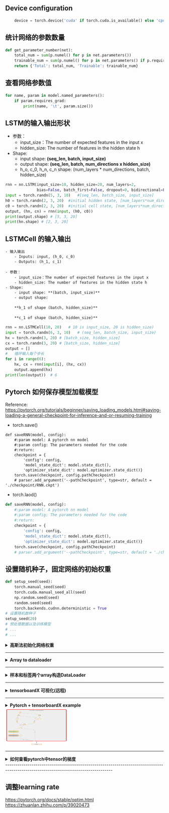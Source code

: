 ## Device configuration
```python
    device = torch.device('cuda' if torch.cuda.is_available() else 'cpu')
```

## 统计网络的参数数量
```python
def get_parameter_number(net):
    total_num = sum(p.numel() for p in net.parameters())
    trainable_num = sum(p.numel() for p in net.parameters() if p.requires_grad)
    return {'Total': total_num, 'Trainable': trainable_num}
```

## 查看网络参数值
```python
for name, param in model.named_parameters():
    if param.requires_grad:
        print(name, '\t', param.size())
```


## LSTM的输入输出形状
- 参数：
    - input_size：The number of expected features in the input x
    - hidden_size: The number of features in the hidden state h
- Shape:
    - input shape: **(seq_len, batch, input_size)**
    - output shape: **(seq_len, batch, num_directions x hidden_size)**
    - h_o, c_0, h_n, c_n shape: (num_layers * num_directions, batch, hidden_size)
```python
rnn = nn.LSTM(input_size=10, hidden_size=20, num_layers=2,
              bias=False, batch_first=False, dropout=0, bidirectional=False)
input = torch.randn(5, 3, 10)   #[seq_len, batch_size, input_size]
h0 = torch.randn(2, 3, 20)  #initial hidden state, [num_layers*num_directions, batch_size, hidden_size]
c0 = torch.randn(2, 3, 20)  #initial cell state, [num_layers*num_directions, batch_size, hidden_size]
output, (hn, cn) = rnn(input, (h0, c0))
print(output.shape) # [5, 3, 20]
print(hn.shape) # [2, 3, 20]
```

## LSTMCell 的输入输出
    - 输入输出
        - Inputs: input, (h_0, c_0)
        - Outputs: (h_1, c_1)

    - 参数：
        - input_size：The number of expected features in the input x
        - hidden_size: The number of features in the hidden state h
    - Shape:
        - input shape: **(batch, input_size)**
        - output shape: 
    
        **h_1 of shape (batch, hidden_size)**
        
        **c_1 of shape (batch, hidden_size)**

```python 
rnn = nn.LSTMCell(10, 20)   # 10 is input_size, 20 is hidden_size)
input = torch.randn(6, 3, 10)   # (seq_len, batch_size, input_size)
hx = torch.randn(3, 20) # [batch_size, hidden_size]
cx = torch.randn(3, 20) # [batch_size, hidden_size]
output = []
#   循环输入每个步长
for i in range(6):
    hx, cx = rnn(input[i], (hx, cx))
    output.append(hx)
print(len(output))  # 6
```
## Pytorch 如何保存模型加载模型

Reference: https://pytorch.org/tutorials/beginner/saving_loading_models.html#saving-loading-a-general-checkpoint-for-inference-and-or-resuming-training
    
   - torch.save()
    
```pyton
def saveRNN(model, config):
    #:param model: A pytorch nn model
    #:param config: The parameters needed for the code
    #:return:
    checkpoint = {
        'config': config,
        'model_state_dict': model.state_dict(),
        'optimizer_state_dict': model.optimizer.state_dict()}
    torch.save(checkpoint, config.pathCheckpoint)
    # parser.add_argument('--pathCheckpoint', type=str, default = './checkpoint/RNN.ckpt')
```
 
   - torch.laod()

```python
def saveRNN(model, config):
    #:param model: A pytorch nn model
    #:param config: The parameters needed for the code
    #:return:
    checkpoint = {
        'config': config,
        'model_state_dict': model.state_dict(),
        'optimizer_state_dict': model.optimizer.state_dict()}
    torch.save(checkpoint, config.pathCheckpoint)
    # parser.add_argument('--pathCheckpoint', type=str, default = './checkpoint/RNN.ckpt')
```

## 设置随机种子，固定网络的初始权重
```python
def setup_seed(seed):
    torch.manual_seed(seed)
    torch.cuda.manual_seed_all(seed)
    np.random.seed(seed)
    random.seed(seed)
    torch.backends.cudnn.deterministic = True
# 设置随机数种子
setup_seed(20)
# 预处理数据以及训练模型
# ...
# ...
```

<details> 
    <summary><strong>   高斯法初始化网络权重   </strong></summary>

```python
      def init_weights(self):#定义在model类中，执行在初始化最后阶段。
        initrange = 0.1
        self.encoder.weight.data.uniform_(-initrange, initrange)
        self.decoder.bias.data.fill_(0)
        self.decoder.weight.data.uniform_(-initrange, initrange)
```
</details>

-----------------------------------------------------------------------------------------------------------------------------------

<details><summary><strong>   Array to dataloader  </strong></summary><blockquote>

```python
    from torch.utils.data import DataLoader
    X = np.linspace(1,1200, 1200).reshape([600,2])
    data_loader = DataLoader(dataset=X, batch_size=30, shuffle=False, drop_last=False)
    for x in data_loader:
        print(x.shape)
    print(len(data_loader))
```

</blockquote></details>

-----------------------------------------------------------------------------------------------------------------------------------

<details><summary><strong>   样本和标签两个array构造DataLoader  </strong></summary><blockquote>
    
 ```python
    from torch.utils.data import DataLoader, Dataset, TensorDataset
    X = np.linspace(1,30, 30).reshape([15, 2])
    y = np.linspace(1,15, 15)
    X = torch.from_numpy(X).float()
    y = torch.from_numpy(y).float()
    data_loader = DataLoader(dataset=TensorDataset(X, y), batch_size=5, shuffle=False, drop_last=False)
    for [x_batch, y_batch] in data_loader:
        print(x_batch)
        print(y_batch)
    print(len(data_loader))
 ```

</blockquote></details>

-----------------------------------------------------------------------------------------------------------------------------------

<details>
<summary><strong>   tensorboardX 可视化(远程) </strong></summary>

- Install packages and activate the pytorch environment

    conda install -c conda-forge tensorboard
    
    conda install -c conda-forge tensorboardx
 
    conda activate pytorch

- Codes

    from tensorboardX import SummaryWriter (or from torch.utils.tensorboard import SummaryWriter 
    
    writer = SummaryWriter('/tmp/runs') # the path should be difined as exact this 
    
    writer.add_image('four_fashion_mnist_images', img_grid)

- remote host (in terminal)

    tensorboard -- logdir=/tmp/runs --port=8887
    
- local host (in window terminal)

    ssh -N -L localhost:8888:localhost:8887 zjc@131.128.54.107
    
    open brower with localhost:8888
 


</details>

-----------------------------------------------------------------------------------------------------------------------------------

<details>
<summary><strong>   Pytorch + tensorboardX example  </strong></summary>

 ```python
import numpy as np
import random
import torch
import torch.nn as nn
from torch.autograd import Variable
from tensorboardX import SummaryWriter


class AutoEncoderModule(nn.Module):#, PyTorchUtils
    def __init__(self, n_features: int, hidden_size: int, seed: int):
        super().__init__()
        torch.manual_seed(seed)
        input_length = n_features
        # creates powers of two between eight and the next smaller power from the input_length
        dec_steps = 2 ** np.arange(max(np.ceil(np.log2(hidden_size)), 2), np.log2(input_length))[1:]
        dec_setup = np.concatenate([[hidden_size], dec_steps.repeat(2), [input_length]])
        enc_setup = dec_setup[::-1]
        layers = np.array([[nn.Linear(int(a), int(b)), nn.Tanh()] for a, b in enc_setup.reshape(-1, 2)]).flatten()[:-1]
        self._encoder = nn.Sequential(*layers)
        layers = np.array([[nn.Linear(int(a), int(b)), nn.Tanh()] for a, b in dec_setup.reshape(-1, 2)]).flatten()[:-1]
        self._decoder = nn.Sequential(*layers)

    def forward(self, input_batch=None, target_batch=None, return_latent: bool = False):
        '''
        input shape is [batch_size, sequence_length, n_feature]
        '''
        enc = self._encoder(input_batch)
        dec = self._decoder(enc)
        loss = (target_batch - dec).view([-1, 2])
        loss1=loss[:,0]+Variable(torch.Tensor([2.]))    # operate with a constant
        loss2=torch.log(loss[:,1]) # log computing
        loss3=loss1+loss2 # slice a tensor and add its elements
        return loss3, loss4


def checkADE():
    seed=0
    setup_seed(seed)
    n_features = 2
    n_samples = 1
    writer = SummaryWriter('/tmp/runs1')
    input = np.random.rand(n_samples, n_features)
    target = np.random.rand(n_samples, n_features)
    input = torch.from_numpy(input).float()
    target = torch.from_numpy(target).float()
    model = AutoEncoderModule(n_features=n_features, hidden_size=1, seed=seed)
    output = model.forward(input, target)

    writer.add_graph(model, (input, target))
    writer.close()

if __name__ == "__main__":
    checkADE()
 ```

</details>

<div align=left><img src ="https://github.com/zhaojiachen1994/Frequently-used-code-blocks/blob/master/Figures/tensorboardexample.PNG" width="200" height="120"/></div>

-----------------------------------------------------------------------------------------------------------------------------------

<details>
<summary><strong>   如何查看pytorch中tensor的梯度  </strong></summary>

[Offical reference](https://pytorch.org/tutorials/beginner/former_torchies/autograd_tutorial.html)

[Grad is None even when requires_grad=True](https://discuss.pytorch.org/t/grad-is-none-even-when-requires-grad-true/29826)

 ```python
    input= torch.rand([1,2])
    encoder = nn.Linear(2, 1)
    decoder = nn.Linear(1,2)
    enc = encoder(input)
    dec = decoder(enc)
    enc.retain_grad() # must retain_grad before backward, or it will be reset during backward
    dec.backward(input)
    for param in decoder.parameters():
        print(f'decoder parameter grad:, \n{param.grad}')
    print(f'enc.grad: {enc.grad}')
 ```
 
```python
OUTPUT:
    decoder parameter grad:, 
    tensor([[-0.0341],
            [-0.2130]])
    decoder parameter grad:, 
    tensor([0.1474, 0.9200])
    enc.grad: tensor([[-0.1953]])
 ```

</details>
-----------------------------------------------------------------------------------------------------------------------------------


## 调整learning rate
https://pytorch.org/docs/stable/optim.html
https://zhuanlan.zhihu.com/p/39020473

